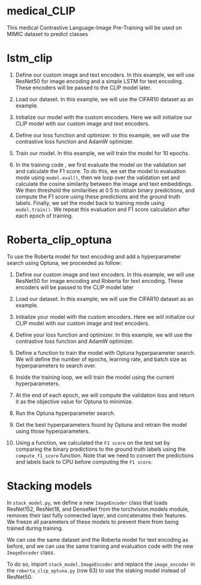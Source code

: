 # medical_CLIP
This medical Contrastive Language-Image Pre-Training will be used on MIMIC dataset to predict classes

# lstm_clip

1. Define our custom image and text encoders. In this example, we will use ResNet50 for image encoding and a simple LSTM for text encoding. These encoders will be passed to the CLIP model later.

2. Load our dataset. In this example, we will use the CIFAR10 dataset as an example.
3. Initialize our model with the custom encoders. Here we will initialize our CLIP model with our custom image and text encoders.
4. Define our loss function and optimizer. In this example, we will use the contrastive loss function and AdamW optimizer.
5. Train our model. In this example, we will train the model for 10 epochs.


6. In the training code , we first evaluate the model on the validation set and calculate the F1 score. To do this, we set the model to evaluation mode using `model.eval()`, then we loop over the validation set and calculate the cosine similarity between the image and text embeddings. We then threshold the similarities at 0.5 to obtain binary predictions, and compute the F1 score using these predictions and the ground truth labels. Finally, we set the model back to training mode using `model.train()`. We repeat this evaluation and F1 score calculation after each epoch of training.

# Roberta_clip_optuna

To use the Roberta model for text encoding and add a hyperparameter search using Optuna, we proceeded as follow:

1. Define our custom image and text encoders. In this example, we will use ResNet50 for image encoding and Roberta for text encoding. These encoders will be passed to the CLIP model later

2. Load our dataset. In this example, we will use the CIFAR10 dataset as an example.

3. Initialize your model with the custom encoders. Here we will initialize our CLIP model with our custom image and text encoders.

4. Define your loss function and optimizer. In this example, we will use the contrastive loss function and AdamW optimizer.

5. Define a function to train the model with Optuna hyperparameter search. We will define the number of epochs, learning rate, and batch size as hyperparameters to search over.

6. Inside the training loop, we will train the model using the current hyperparameters.

7. At the end of each epoch, we will compute the validation loss and return it as the objective value for Optuna to minimize.

8. Run the Optuna hyperparameter search.

9. Get the best hyperparameters found by Optuna and retrain the model using those hyperparameters.

10. Using a function, we calculated the  `F1 score` on the test set by comparing the binary predictions to the ground truth labels using the `compute_f1_score` function. Note that we need to convert the predictions and labels back to CPU before computing the `F1 score`.


# Stacking models

In `stack_model.py`, we define a new `ImageEncoder` class that loads ResNet152, ResNet18, and DenseNet from the torchvision.models module, removes their last fully connected layer, and concatenates their features. We freeze all parameters of these models to prevent them from being trained during training.

We can use the same dataset and the Roberta model for text encoding as before, and we can use the same training and evaluation code with the new `ImageEncoder` class. 

To do so, import `stack_model.ImageEncoder` and replace the `image_encoder` in the `roberta_clip_optuna.py` (row 63) to use the staking model instead of ResNet50.